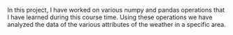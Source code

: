 In this project, I have worked on various numpy and pandas operations that I have learned during this course time. Using these operations we have analyzed the data of the various attributes of the weather in a specific area.